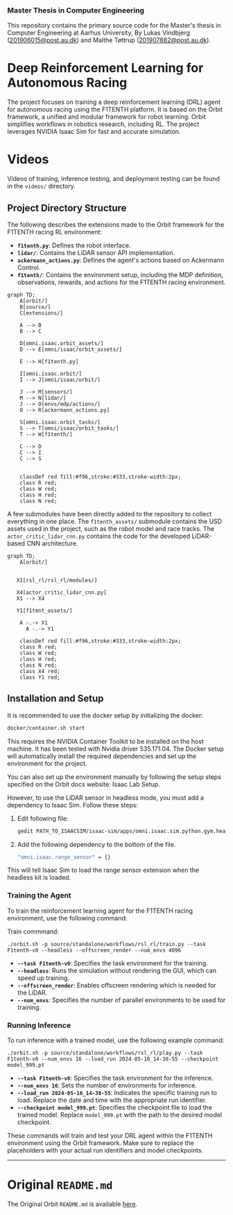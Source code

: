 ### Master Thesis in Computer Engineering
This repository contains the primary source code for the Master's thesis in Computer Engineering at Aarhus University, By Lukas Vindbjerg (201906015@post.au.dk) and Malthe Tøttrup (201907882@post.au.dk).

# Deep Reinforcement Learning for Autonomous Racing
The project focuses on training a deep reinforcement learning (DRL) agent for autonomous racing using the F1TENTH platform. It is based on the Orbit framework, a unified and modular framework for robot learning. Orbit simplifies workflows in robotics research, including RL. The project leverages NVIDIA Isaac Sim for fast and accurate simulation.

# Videos
Videos of training, inference testing, and deployment testing can be found in the `videos/` directory.

## Project Directory Structure
The following describes the extensions made to the Orbit framework for the F1TENTH racing RL environment:

- **`f1tenth.py`**: Defines the robot interface.
- **`lidar/`**: Contains the LiDAR sensor API implementation.
- **`ackermann_actions.py`**: Defines the agent's actions based on Ackermann Control.
- **`f1tenth/`**: Contains the environment setup, including the MDP definition, observations, rewards, and actions for the F1TENTH racing environment.

```mermaid
graph TD;
    A[orbit/]
    B[source/]
    C[extensions/]

    A --> B
    B --> C

    D[omni.isaac.orbit_assets/]
    D --> E[omni/isaac/orbit_assets/]

    E --> H[f1tenth.py]

    I[omni.isaac.orbit/]
    I --> J[omni/isaac/orbit/]
 
    J --> M[sensors/]
    M --> N[lidar/]
    J --> O[envs/mdp/actions/]
    O --> R[ackermann_actions.py]

    S[omni.isaac.orbit_tasks/]
    S --> T[omni/isaac/orbit_tasks/]
    T --> W[f1tenth/]

    C --> D
    C --> I
    C --> S


    classDef red fill:#f96,stroke:#333,stroke-width:2px;
    class R red;
    class W red;
    class H red;
    class N red;

```
A few submodules have been directly added to the repository to collect everything in one place. The `f1tenth_assets/` submodule contains the USD assets used in the project, such as the robot model and race tracks. The `actor_critic_lidar_cnn.py` contains the code for the developed LiDAR-based CNN architecture.

```mermaid
graph TD;
    A[orbit/]


   X1[rsl_rl/rsl_rl/modules/]

   X4[actor_critic_lidar_cnn.py]
   X1 --> X4

   Y1[f1tent_assets/]

    A -.-> X1
      A -.-> Y1

    classDef red fill:#f96,stroke:#333,stroke-width:2px;
    class R red;
    class W red;
    class H red;
    class N red;
    class X4 red;
    class Y1 red;
```
## Installation and Setup
It is recommended to use the docker setup by initializing the docker:
   
   ```bash
   docker/container.sh start
   ```
This requires the NVIDIA Container Toolkit to be installed on the host machine. It has been tested with Nvidia driver 535.171.04. The Docker setup will automatically install the required dependencies and set up the environment for the project.

You can also set up the environment manually by following the setup steps specified on the Orbit docs website: Isaac Lab Setup.

However, to use the LiDAR sensor in headless mode, you must add a dependency to Isaac Sim. Follow these steps:


1. Edit following file:

    ```bash
    gedit PATH_TO_ISAACSIM/isaac-sim/apps/omni.isaac.sim.python.gym.headless.kit
    ```

2. Add the following dependency to the bottom of the file.

    ```bash
    "omni.isaac.range_sensor" = {}
    ```
This will tell Isaac Sim to load the range sensor extension when the headless kit is loaded.

### Training the Agent
To train the reinforcement learning agent for the F1TENTH racing environment, use the following command:

Train commmand:
```
./orbit.sh -p source/standalone/workflows/rsl_rl/train.py --task F1tenth-v0 --headless --offscreen_render --num_envs 4096

```

- **`--task F1tenth-v0`**: Specifies the task environment for the training.
- **`--headless`**: Runs the simulation without rendering the GUI, which can speed up training.
- **`--offscreen_render`**: Enables offscreen rendering which is needed for the LiDAR.
- **`--num_envs`**: Specifies the number of parallel environments to be used for training.

### Running Inference
To run inference with a trained model, use the following example command:


```
./orbit.sh -p source/standalone/workflows/rsl_rl/play.py --task F1tenth-v0 --num_envs 16 --load_run 2024-05-16_14-38-55 --checkpoint model_999.pt
```


- **`--task F1tenth-v0`**: Specifies the task environment for the inference.
- **`--num_envs 16`**: Sets the number of environments for inference.
- **`--load_run 2024-05-16_14-38-55`**: Indicates the specific training run to load. Replace the date and time with the appropriate run identifier.
- **`--checkpoint model_999.pt`**: Specifies the checkpoint file to load the trained model. Replace `model_999.pt` with the path to the desired model checkpoint.

These commands will train and test your DRL agent within the F1TENTH environment using the Orbit framework. Make sure to replace the placeholders with your actual run identifiers and model checkpoints.

---

# Original `README.md`

The Original Orbit `README.md` is available [here](README_orbit.md).
